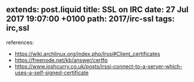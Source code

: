 extends: post.liquid
title: SSL on IRC
date: 27 Jul 2017 19:07:00 +0100
path: 2017/irc-ssl
tags: irc,ssl
---

references:
- https://wiki.archlinux.org/index.php/Irssi#Client_certificates
- https://freenode.net/kb/answer/certfp
- https://www.joshcurry.co.uk/posts/irssi-connect-to-a-server-which-uses-a-self-signed-certificate
